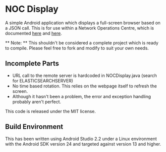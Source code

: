 NOC Display
==========

A simple Android application which displays a full-screen browser based on a JSON call. This is for use within a Network Operations Centre, which is documented [here](http://www.conetix.com.au/blog/conetix-network-operations-centre-build-part-1) and [here](http://www.conetix.com.au/blog/conetix-network-operations-centre-build-part-2).


** Note: ** This shouldn't be considered a complete project which is ready to compile. Please feel free to fork and modify to suit your own needs.

## Incomplete Parts

* URL call to the remote server is hardcoded in NOCDisplay.java (search for ELASTICSEARCHSERVER)
* No time based rotation. This relies on the webpage itself to refresh the screen.
* Although it hasn't been a problem, the error and exception handling probably aren't perfect.

This code is released under the MIT license.

## Build Environment

This has been written using Android Studio 2.2 under a Linux environment with the Android SDK version 24 and targeted against version 13 and higher.
